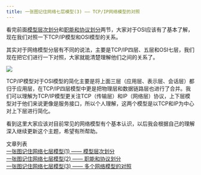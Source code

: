 ```yaml
---
title: 一张图记住网络七层模型(3) —— TCP/IP网络模型的对照
---
```



看完前面[模型层次划分](http://hewei.site/osi-model-1)和[职能和协议划分](http://hewei.site/osi-model-1)两节，大家对于OSI应该有了基本了解，现在我们对照一下TCP/IP模型和OSI模型的关系。

<!--more-->

其实对于网络模型分层有不同的说法，主要是TCP/IP四层、五层和OSI七层，我们现在把它们进行一下对照，大家就能清楚理解他们之间的关系了。

![](http://ofibx667h.bkt.clouddn.com/blog/img/16-11-07-markdown/4-5-7-model.jpg)
  
 
TCP/IP模型对于OSI模型的简化主要是将上面三层（应用层、表示层、会话层）都归于应用层，在TCP/IP四层模型中更是把物理层和数据链路层也进行了合并。我们可以理解为TCP/IP模型更关注TCP（传输层）和IP（网络层）协议，上下层模型对于他们来说更像是服务接口，所以个人理解，这两个模型是以TCP和IP为中心对上下层进行简化。


看到这里大家应该对目前常见的网络模型有个基本认识，以后我会根据自己的理解深入继续更新这个主题，希望有所帮助。

文章列表  
[一张图记住网络七层模型(1) —— 模型层次划分](http://hewei.site/osi-model-1)  
[一张图记住网络七层模型(2) —— 职能和协议划分](http://hewei.site/osi-model-2)  
[一张图记住网络七层模型(3) —— 多个网络模型的对照](http://hewei.site/osi-model-3)